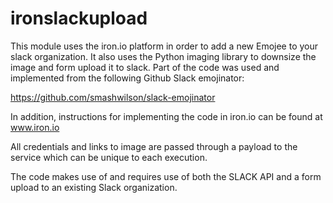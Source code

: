 # ironslackupload

This module uses the iron.io platform in order to add a new Emojee to your slack organization. It also uses the Python imaging library to downsize the image and form upload it to slack. Part of the code was used and implemented from the following Github Slack emojinator:

https://github.com/smashwilson/slack-emojinator

In addition, instructions for implementing the code in iron.io can be found at www.iron.io

All credentials and links to image are passed through a payload to the service which can be unique to each execution.

The code makes use of and requires use of both the SLACK API and a form upload to an existing Slack organization.
